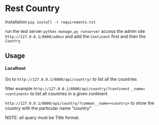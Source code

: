 # Rest Country
Installation
`pip install -r requirements.txt`

run the test server `python manage.py runserver`
access the admin site `http://127.0.0.1/8000/admin` and add the `Continent` first and then the `Country`

## Usage
#### Localhost
Go to `http://127.0.0.1/8000/api/country/` to list all the countries

filter example
`http://127.0.0.1/8000/api/country/?continent__name=<continent>` to list all countries in a given continent

`http://127.0.0.1/8000/api/country/?common__name=<country>`  to show the country with the particular name "country"

NOTE: all query must be Title format.
